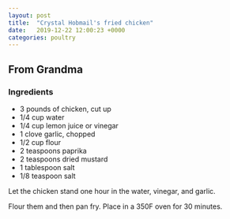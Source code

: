 ```yaml
---
layout: post
title:  "Crystal Hobmail's fried chicken"
date:   2019-12-22 12:00:23 +0000
categories: poultry
---
```


## From Grandma
### Ingredients
* 3 pounds of chicken, cut up
* 1/4 cup water
* 1/4 cup lemon juice or vinegar
* 1 clove garlic, chopped
* 1/2 cup flour
* 2 teaspoons paprika
* 2 teaspoons dried mustard
* 1 tablespoon salt
* 1/8 teaspoon salt


Let the chicken stand one hour in the water, vinegar, and garlic.

Flour them and then pan fry. Place in a 350F oven for 30 minutes.
